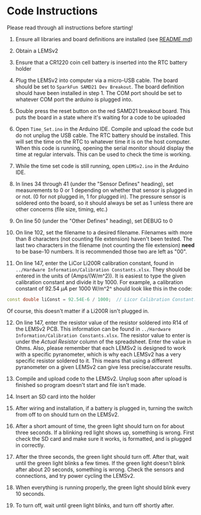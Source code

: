 # Code Instructions

Please read through all instructions before starting!

1. Ensure all libraries and board definitions are installed (see [README.md](../README.md))

2. Obtain a LEMSv2

3. Ensure that a CR1220 coin cell battery is inserted into the RTC battery holder

4. Plug the LEMSv2 into computer via a micro-USB cable. The board should be set to `SparkFun SAMD21 Dev Breakout`. The board definition should have been installed in step 1. The COM port should be set to whatever COM port the arduino is plugged into.

5. Double press the reset button on the red SAMD21 breakout board. This puts the board in a state where it's waiting for a code to be uploaded

6. Open `Time_Set.ino` in the Arduino IDE. Compile and upload the code but do not unplug the USB cable. The RTC battery should be installed. This will set the time on the RTC to whatever time it is on the host computer. When this code is running, opening the serial monitor should display the time at regular intervals. This can be used to check the time is working.

7. While the time set code is still running, open `LEMSv2.ino` in the Arduino IDE. 

8. In lines 34 through 41 (under the "Sensor Defines" heading), set measurements to 0 or 1 depending on whether that sensor is plugged in or not. (0 for not plugged in, 1 for plugged in). The pressure sensor is soldered onto the board, so it should always be set as 1 unless there are other concerns (file size, timing, etc.)

9. On line 50 (under the "Other Defines" heading), set DEBUG to 0

10. On line 102, set the filename to a desired filename. Filenames with more than 8 characters (not counting file extension) haven't been tested. The last two characters in the filename (not counting the file extension) **need** to be base-10 numbers. It is recommended those two are left as "00".

11. On line 147, enter the LiCor Li200R calibration constant, found in `../Hardware Information/Calibration Constants.xlsx`. They should be entered in the units of (Amps/(W/m^2)). It is easiest to type the given calibration constant and divide it by 1000. For example, a calibration constant of 92.54 $\mu A$ per 1000 W/m^2^ should look like this in the code:

   ```c++
   const double liConst = 92.54E-6 / 1000;  // Licor Calibration Constant. Units of (Amps/(W/m^2))
   ```
   Of course, this doesn't matter if a Li200R isn't plugged in.

12. On line 147, enter the resistor value of the resistor soldered into R14 of the LEMSv2 PCB. This information can be found in `../Hardware Information/Calibration Constants.xlsx`. The resistor value to enter is under the *Actual Resistor* column of the spreadsheet. Enter the value in Ohms. Also, please remember that each LEMSv2 is designed to work with a specific pyranometer, which is why each LEMSv2 has a very specific resistor soldered to it. This means that using a different pyranometer on a given LEMSv2 can give less precise/accurate results.

13. Compile and upload code to the LEMSv2. Unplug soon after upload is finished so program doesn't start and file isn't made.

14. Insert an SD card into the holder

15. After wiring and installation, if a battery is plugged in, turning the switch from off to on should turn on the LEMSv2. 

16. After a short amount of time, the green light should turn on for about three seconds. If a blinking red light shows up, something is wrong. First check the SD card and make sure it works, is formatted, and is plugged in correctly.

17. After the three seconds, the green light should turn off. After that, wait until the green light blinks a few times. If the green light doesn't blink after about 20 seconds, something is wrong. Check the sensors and connections, and try power cycling the LEMSv2.

18. When everything is running properly, the green light should blink every 10 seconds. 

19. To turn off, wait until green light blinks, and turn off shortly after.
